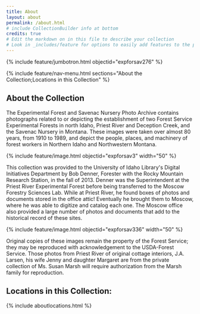 ```yaml
---
title: About
layout: about
permalink: /about.html
# include CollectionBuilder info at bottom
credits: true
# Edit the markdown on in this file to describe your collection
# Look in _includes/feature for options to easily add features to the page
---
```


{% include feature/jumbotron.html objectid="expforsav276" %} 

{% include feature/nav-menu.html sections="About the Collection;Locations in this Collection" %}

## About the Collection

The Experimental Forest and Savenac Nursery Photo Archive contains photographs related to or depicting the establishment of two Forest Service Experimental Forests in north Idaho, Priest River and Deception Creek, and the Savenac Nursery in Montana. These images were taken over almost 80 years, from 1910 to 1989, and depict the people, places, and machinery of forest workers in Northern Idaho and Northwestern Montana.

{% include feature/image.html objectid="expforsav3" width="50" %}

This collection was provided to the University of Idaho Library's Digital Initiatives Department by Bob Denner, Forester with the Rocky Mountain Research Station, in the fall of 2013. Denner was the Superintendent at the Priest River Experimental Forest before being transferred to the Moscow Forestry Sciences Lab. While at Priest River, he found boxes of photos and documents stored in the office attic! Eventually he brought them to Moscow, where he was able to digitize and catalog each one. The Moscow office also provided a large number of photos and documents that add to the historical record of these sites.

{% include feature/image.html objectid="expforsav336" width="50" %}

Original copies of these images remain the property of the Forest Service; they may be reproduced with acknowledgement to the USDA-Forest Service. Those photos from Priest River of original cottage interiors, J.A. Larsen, his wife Jenny and daughter Margaret are from the private collection of Ms. Susan Marsh will require authorization from the Marsh family for reproduction.

## Locations in this Collection:

{% include aboutlocations.html %}
